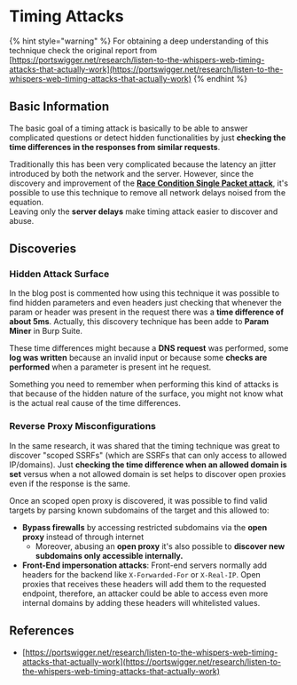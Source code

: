 # Timing Attacks





{% hint style="warning" %}
For obtaining a deep understanding of this technique check the original report from [https://portswigger.net/research/listen-to-the-whispers-web-timing-attacks-that-actually-work](https://portswigger.net/research/listen-to-the-whispers-web-timing-attacks-that-actually-work)
{% endhint %}

## Basic Information

The basic goal of a timing attack is basically to be able to answer complicated questions or detect hidden functionalities by just **checking the time differences in the responses from similar requests**.

Traditionally this has been very complicated because the latency an jitter introduced by both the network and the server. However, since the discovery and improvement of the [**Race Condition Single Packet attack**](race-condition.md#http-2-single-packet-attack-vs.-http-1.1-last-byte-synchronization), it's possible to use this technique to remove all network delays noised from the equation.\
Leaving only the **server delays** make timing attack easier to discover and abuse.

## Discoveries

### Hidden Attack Surface

In the blog post is commented how using this technique it was possible to find hidden parameters and even headers just checking that whenever the param or header was present in the request there was a **time difference of about 5ms**. Actually, this discovery technique has been adde to **Param Miner** in Burp Suite.

These time differences might because a **DNS request** was performed, some **log was written** because an invalid input or because some **checks are performed** when a parameter is present int he request.

Something you need to remember when performing this kind of attacks is that because of the hidden nature of the surface, you might not know what is the actual real cause of the time differences.

### Reverse Proxy Misconfigurations

In the same research, it was shared that the timing technique was great to discover "scoped SSRFs" (which are SSRFs that can only access to allowed IP/domains). Just **checking the time difference when an allowed domain is set** versus when a not allowed domain is set helps to discover open proxies even if the response is the same.

Once an scoped open proxy is discovered, it was possible to find valid targets by parsing known subdomains of the target and this allowed to:

* **Bypass firewalls** by accessing restricted subdomains via the **open proxy** instead of through internet
  * Moreover, abusing an **open proxy** it's also possible to **discover new subdomains only accessible internally.**
* **Front-End impersonation attacks**: Front-end servers normally add headers for the backend like `X-Forwarded-For` or `X-Real-IP`. Open proxies that receives these headers will add them to the requested endpoint, therefore, an attacker could be able to access even more internal domains by adding these headers will whitelisted values.

## References

* [https://portswigger.net/research/listen-to-the-whispers-web-timing-attacks-that-actually-work](https://portswigger.net/research/listen-to-the-whispers-web-timing-attacks-that-actually-work)




